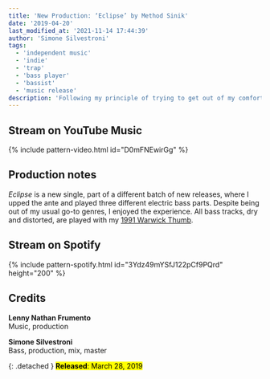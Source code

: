 ```yaml
---
title: 'New Production: ‘Eclipse’ by Method Sinik'
date: '2019-04-20'
last_modified_at: '2021-11-14 17:44:39'
author: 'Simone Silvestroni'
tags:
  - 'independent music'
  - 'indie'
  - 'trap'
  - 'bass player'
  - 'bassist'
  - 'music release'
description: 'Following my principle of trying to get out of my comfort zone, I helped the promising young artist Method Sinik with the production of his recent EP.'
---
```

## Stream on YouTube Music

{% include pattern-video.html id="D0mFNEwirGg" %}

## Production notes

_Eclipse_ is a new single, part of a different batch of new releases, where I upped the ante and played three different electric bass parts. Despite being out of my usual go-to genres, I enjoyed the experience. All bass tracks, dry and distorted, are played with my [1991 Warwick Thumb](/uses/).

## Stream on Spotify

{% include pattern-spotify.html id="3Ydz49mYSfJ122pCf9PQrd" height="200" %}

## Credits

**Lenny Nathan Frumento**<br>
Music, production

**Simone Silvestroni**<br>
Bass, production, mix, master

{: .detached }
<mark class="m2m-highlight small"><strong>Released</strong>: March 28, 2019</mark>